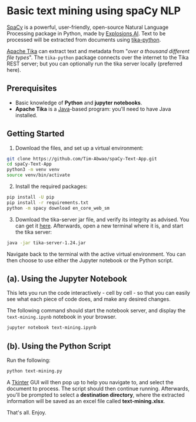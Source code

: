 # Basic text mining using spaCy NLP
[SpaCy](https://spacy.io/) is a powerful, user-friendly, open-source Natural Language Processing package in Python, made by [Explosions AI](https://explosion.ai/). Text to be processed will be extracted from documents using [tika-python](https://github.com/chrismattmann/tika-python). 

[Apache Tika](http://tika.apache.org) can extract text and metadata from "*over a thousand different file types*". The `tika-python` package connects over the internet to the Tika REST server; but you can optionally run the tika server locally (preferred here).
 
## Prerequisites
- Basic knowledge of **Python** and **jupyter notebooks**.
- **Apache Tika** is a [Java]('https://www.java.com/en/')-based program: you'll need to have Java installed.

## Getting Started
1. Download the files, and set up a virtual environment:

``` bash
git clone https://github.com/Tim-Abwao/spaCy-Text-App.git
cd spaCy-Text-App
python3 -m venv venv
source venv/bin/activate
```

2. Install the required packages:

``` bash
pip install -U pip
pip install -r requirements.txt
python -m spacy download en_core_web_sm
```
3. Download the tika-server jar file, and verify its integrity as advised. You can get it [here](https://www.apache.org/dyn/closer.cgi/tika/tika-server-1.24.jar). Afterwards, open a new terminal where it is, and start the tika server:

```bash
java -jar tika-server-1.24.jar
```


Navigate back to the terminal with the active virtual environment. You can then choose to use either the Jupyter notebook or the Python script.

## (a). Using the Jupyter Notebook
This lets you run the code interactively - cell by cell -  so that you can easily see what each piece of code does, and make any desired changes.

The following command should start the notebook server, and display the `text-mining.ipynb` notebook in your browser.

``` bash
jupyter notebook text-mining.ipynb

```

## (b). Using the Python Script
Run the following:
``` bash
python text-mining.py

```

A [Tkinter](https://docs.python.org/3/library/tkinter.html#module-tkinter) GUI will then pop up to help you navigate to, and select the document to process. The script should then continue running. Afterwards, you'll be prompted to select a **destination directory**, where the extracted information will be saved as an excel file called **text-mining.xlsx**. 

That's all. Enjoy.
